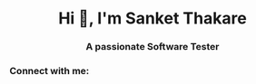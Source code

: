 <h1 align="center">Hi 👋, I'm Sanket Thakare</h1>
<h3 align="center">A passionate Software Tester</h3>

<h3 align="left">Connect with me:</h3>
<p align="left">
</p>
